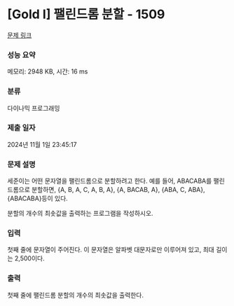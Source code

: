 # [Gold I] 팰린드롬 분할 - 1509 

[문제 링크](https://www.acmicpc.net/problem/1509) 

### 성능 요약

메모리: 2948 KB, 시간: 16 ms

### 분류

다이나믹 프로그래밍

### 제출 일자

2024년 11월 1일 23:45:17

### 문제 설명

<p>세준이는 어떤 문자열을 팰린드롬으로 분할하려고 한다. 예를 들어, ABACABA를 팰린드롬으로 분할하면, {A, B, A, C, A, B, A}, {A, BACAB, A}, {ABA, C, ABA}, {ABACABA}등이 있다.</p>

<p>분할의 개수의 최솟값을 출력하는 프로그램을 작성하시오.</p>

### 입력 

 <p>첫째 줄에 문자열이 주어진다. 이 문자열은 알파벳 대문자로만 이루어져 있고, 최대 길이는 2,500이다.</p>

### 출력 

 <p>첫째 줄에 팰린드롬 분할의 개수의 최솟값을 출력한다.</p>

